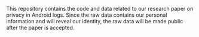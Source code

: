 This repository contains the code and data related to our research paper on privacy in Android logs. Since the raw data contains our personal information and will reveal our identity, the raw data will be made public after the paper is accepted.
